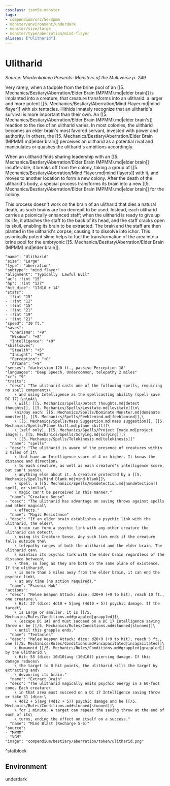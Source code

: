 ```yaml
---
cssclass: json5e-monster
tags:
- compendium/src/5e/mpmm
- monster/environment/underdark
- monster/size/large
- monster/type/aberration/mind-flayer
aliases: ["Ulitharid"]
---
```

# Ulitharid
*Source: Mordenkainen Presents: Monsters of the Multiverse p. 249*  

Very rarely, when a tadpole from the brine pool of an [[5. Mechanics/Bestiary/Aberration/Elder Brain (MPMM).md|elder brain]] is implanted into a creature, that creature transforms into an ulitharid: a larger and more potent [[5. Mechanics/Bestiary/Aberration/Mind Flayer.md|mind flayer]] with six tentacles. Illithids innately recognize that an ulitharid's survival is more important than their own. An [[5. Mechanics/Bestiary/Aberration/Elder Brain (MPMM).md|elder brain's]] reaction to the rise of an ulitharid varies. In most colonies, the ulitharid becomes an elder brain's most favored servant, invested with power and authority. In others, the [[5. Mechanics/Bestiary/Aberration/Elder Brain (MPMM).md|elder brain]] perceives an ulitharid as a potential rival and manipulates or quashes the ulitharid's ambitions accordingly.

When an ulitharid finds sharing leadership with an [[5. Mechanics/Bestiary/Aberration/Elder Brain (MPMM).md|elder brain]] insufferable, it breaks off from the colony, taking a group of [[5. Mechanics/Bestiary/Aberration/Mind Flayer.md|mind flayers]] with it, and moves to another location to form a new colony. After the death of the ulitharid's body, a special process transforms its brain into a new [[5. Mechanics/Bestiary/Aberration/Elder Brain (MPMM).md|elder brain]] for the colony.

This process doesn't work on the brain of an ulitharid that dies a natural death, as such brains are too decrepit to be used. Instead, each ulitharid carries a psionically enhanced staff; when the ulitharid is ready to give up its life, it attaches the staff to the back of its head, and the staff cracks open its skull, enabling its brain to be extracted. The brain and the staff are then planted in the ulitharid's corpse, causing it to dissolve into ichor. This psionically potent slime helps to fuel the transformation of the area into a brine pool for the embryonic [[5. Mechanics/Bestiary/Aberration/Elder Brain (MPMM).md|elder brain]].

```statblock
"name": "Ulitharid"
"size": "Large"
"type": "aberration"
"subtype": "mind flayer"
"alignment": "Typically  Lawful Evil"
"ac": !!int "15"
"hp": !!int "127"
"hit_dice": "17d10 + 14"
"stats":
- !!int "15"
- !!int "12"
- !!int "15"
- !!int "21"
- !!int "19"
- !!int "21"
"speed": "30 ft."
"saves":
  "Charisma": "+9"
  "Wisdom": "+8"
  "Intelligence": "+9"
"skillsaves":
  "Stealth": "+5"
  "Insight": "+8"
  "Perception": "+8"
  "Arcana": "+9"
"senses": "darkvision 120 ft., passive Perception 18"
"languages": "Deep Speech, Undercommon, telepathy 2 miles"
"cr": "9"
"traits":
- "desc": "The ulitharid casts one of the following spells, requiring no spell components\
    \ and using Intelligence as the spellcasting ability (spell save DC 17):\n\nAt\
    \ will: [[5. Mechanics/Spells/Detect Thoughts.md|detect thoughts]], [[5. Mechanics/Spells/Levitate.md|levitate]]\n\
    \n1/day each: [[5. Mechanics/Spells/Dominate Monster.md|dominate monster]], [[5. Mechanics/Spells/Feeblemind.md|feeblemind]],\
    \ [[5. Mechanics/Spells/Mass Suggestion.md|mass suggestion]], [[5. Mechanics/Spells/Plane Shift.md|plane shift]]\
    \ (self only), [[5. Mechanics/Spells/Project Image.md|project image]], [[5. Mechanics/Spells/Scrying.md|scrying]],\
    \ [[5. Mechanics/Spells/Telekinesis.md|telekinesis]]"
  "name": "spells"
- "desc": "The ulitharid is aware of the presence of creatures within 2 miles of it\
    \ that have an Intelligence score of 4 or higher. It knows the distance and direction\
    \ to each creature, as well as each creature's intelligence score, but can't sense\
    \ anything else about it. A creature protected by a [[5. Mechanics/Spells/Mind Blank.md|mind blank]]\
    \ spell, a [[5. Mechanics/Spells/Nondetection.md|nondetection]] spell, or similar\
    \ magic can't be perceived in this manner."
  "name": "Creature Sense"
- "desc": "The ulitharid has advantage on saving throws against spells and other magical\
    \ effects."
  "name": "Magic Resistance"
- "desc": "If an elder brain establishes a psychic link with the ulitharid, the elder\
    \ brain can form a psychic link with any other creature the ulitharid can detect\
    \ using its Creature Sense. Any such link ends if the creature falls outside the\
    \ telepathy ranges of both the ulitharid and the elder brain. The ulitharid can\
    \ maintain its psychic link with the elder brain regardless of the distance between\
    \ them, so long as they are both on the same plane of existence. If the ulitharid\
    \ is more than 5 miles away from the elder brain, it can end the psychic link\
    \ at any time (no action required)."
  "name": "Psionic Hub"
"actions":
- "desc": "Melee Weapon Attack: dice: d20+9 (+9 to hit), reach 10 ft., one creature.\
    \ Hit: 27 (dice: 4d10 + 5|avg (4d10 + 5)) psychic damage. If the target\
    \ is Large or smaller, it is [[/5. Mechanics/Rules/Conditions.md#grappled|grappled]]\
    \ (escape DC 14) and must succeed on a DC 17 Intelligence saving throw or be [[/5. Mechanics/Rules/Conditions.md#stunned|stunned]]\
    \ until this grapple ends."
  "name": "Tentacles"
- "desc": "Melee Weapon Attack: dice: d20+9 (+9 to hit), reach 5 ft., one [[/5. Mechanics/Rules/Conditions.md#incapacitated|incapacitated]]\
    \ Humanoid [[/5. Mechanics/Rules/Conditions.md#grappled|grappled]] by the ulitharid.\
    \ Hit: 55 (dice: 10d10|avg (10d10)) piercing damage. If this damage reduces\
    \ the target to 0 hit points, the ulitharid kills the target by extracting and\
    \ devouring its brain."
  "name": "Extract Brain"
- "desc": "The ulitharid magically emits psychic energy in a 60-foot cone. Each creature\
    \ in that area must succeed on a DC 17 Intelligence saving throw or take 31 (dice:\
    \ 4d12 + 5|avg (4d12 + 5)) psychic damage and be [[/5. Mechanics/Rules/Conditions.md#stunned|stunned]]\
    \ for 1 minute. A target can repeat the saving throw at the end of each of its\
    \ turns, ending the effect on itself on a success."
  "name": "Mind Blast (Recharge 5-6)"
"source":
- "MPMM"
- "VGM"
"image": "compendium/bestiary/aberration/token/ulitharid.png"
```
^statblock

## Environment

underdark